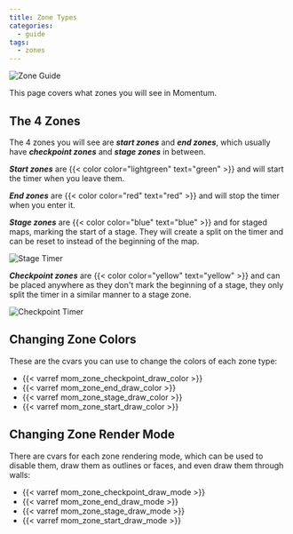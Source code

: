 ```yaml
---
title: Zone Types
categories:
  - guide
tags:
  - zones
---
```


![Zone Guide](/images/guide_headers/guide_zone_colours.jpg)

This page covers what zones you will see in Momentum.

## The 4 Zones

The 4 zones you will see are **_start zones_** and **_end zones_**, which usually have **_checkpoint zones_** and **_stage zones_** in between.

**_Start zones_** are {{< color color="lightgreen" text="green" >}} and will start the timer when you leave them.

**_End zones_** are {{< color color="red" text="red" >}} and will stop the timer when you enter it.

**_Stage zones_** are {{< color color="blue" text="blue" >}} and for staged maps, marking the start of a stage.
They will create a split on the timer and can be reset to instead of the beginning of the map.

![Stage Timer](/images/zone_type_guide/stage_timer.png)

**_Checkpoint zones_** are {{< color color="yellow" text="yellow" >}} and can be placed anywhere as they don't mark the beginning of a stage, they only split the timer in a similar manner to a stage zone.

![Checkpoint Timer](/images/zone_type_guide/checkpoint_timer.png)

## Changing Zone Colors

These are the cvars you can use to change the colors of each zone type:

- {{< varref mom_zone_checkpoint_draw_color >}}
- {{< varref mom_zone_end_draw_color >}}
- {{< varref mom_zone_stage_draw_color >}}
- {{< varref mom_zone_start_draw_color >}}

## Changing Zone Render Mode

There are cvars for each zone rendering mode, which can be used to disable them, draw them as outlines or faces, and even draw them through walls:

- {{< varref mom_zone_checkpoint_draw_mode >}}
- {{< varref mom_zone_end_draw_mode >}}
- {{< varref mom_zone_stage_draw_mode >}}
- {{< varref mom_zone_start_draw_mode >}}
